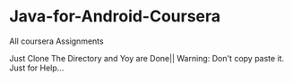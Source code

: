 # Java-for-Android-Coursera
All coursera Assignments

Just Clone The Directory and Yoy are Done||
Warning: Don't copy paste it. Just for Help...
